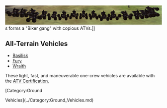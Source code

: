 ![](../images/ATV_gang.jpg "fig:ATV_gang.jpg")s forms a "Biker gang" with
copious ATVs.\]\]

## All-Terrain Vehicles

- [Basilisk](Basilisk.md)
- [Fury](Fury.md)
- [Wraith](Wraith.md)

These light, fast, and maneuverable one-crew vehicles are available with the
[ATV Certification.](../certifications/ATV_(Certification).md)

<!--[Category:Game Items](../Category:Game_Items.md)--> [Category:Ground

Vehicles](../Category:Ground_Vehicles.md)
